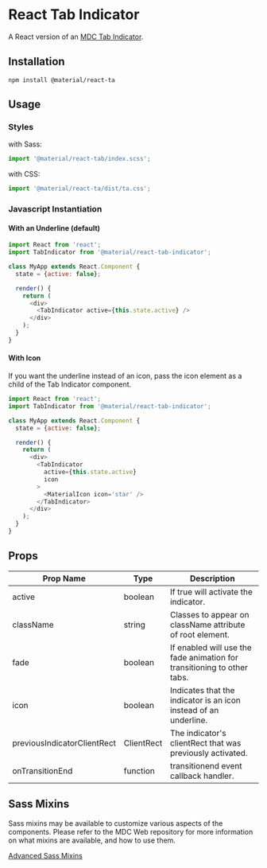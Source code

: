 # React Tab Indicator

A React version of an [MDC Tab Indicator](https://github.com/material-components/material-components-web/tree/master/packages/mdc-tab-indicator).

## Installation

```
npm install @material/react-ta
```

## Usage

### Styles

with Sass:
```js
import '@material/react-tab/index.scss';
```

with CSS:
```js
import '@material/react-ta/dist/ta.css';
```

### Javascript Instantiation

#### With an Underline (default)

```js
import React from 'react';
import TabIndicator from '@material/react-tab-indicator';

class MyApp extends React.Component {
  state = {active: false};

  render() {
    return (
      <div>
        <TabIndicator active={this.state.active} />
      </div>
    );
  }
}
```


#### With Icon

If you want the underline instead of an icon, pass the icon element as a child
of the Tab Indicator component.

```js
import React from 'react';
import TabIndicator from '@material/react-tab-indicator';

class MyApp extends React.Component {
  state = {active: false};

  render() {
    return (
      <div>
        <TabIndicator
          active={this.state.active}
          icon
        >
          <MaterialIcon icon='star' />
        </TabIndicator>
      </div>
    );
  }
}
```

## Props

Prop Name | Type | Description
--- | --- | ---
active | boolean | If true will activate the indicator.
className | string | Classes to appear on className attribute of root element.
fade | boolean | If enabled will use the fade animation for transitioning to other tabs.
icon | boolean | Indicates that the indicator is an icon instead of an underline.
previousIndicatorClientRect | ClientRect | The indicator's clientRect that was previously activated.
onTransitionEnd | function | transitionend event callback handler.

## Sass Mixins

Sass mixins may be available to customize various aspects of the components. Please refer to the
MDC Web repository for more information on what mixins are available, and how to use them.

[Advanced Sass Mixins](https://github.com/material-components/material-components-web/blob/master/packages/mdc-tab-indicator/README.md#sass-mixins)
